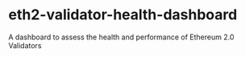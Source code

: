 # eth2-validator-health-dashboard
A dashboard to assess the health and performance of Ethereum 2.0 Validators
